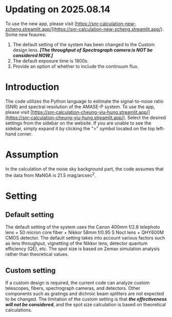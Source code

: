 # Updating on 2025.08.14
To use the new app, please visit [https://snr-calculation-new-zcheng.streamlit.app/](https://snr-calculation-new-zcheng.streamlit.app/). Some new feaures:
1. The default setting of the system has been changed to the Custom design lens. ***[The throughput of Spectrograph camera is NOT be considered NOW.]***
2. The default exposure time is 1800s.
3. Provide an option of whether to include the continuum flux.

# Introduction
The code utilizes the Python language to estimate the signal-to-noise ratio (SNR) and spectral resolution of the AMASE-P system. To use the app, please visit [https://snr-calculation-cheung-yiu-hung.streamlit.app/](https://snr-calculation-cheung-yiu-hung.streamlit.app/). Select the desired settings from the sidebar on the website. If you are unable to see the sidebar, simply expand it by clicking the ">" symbol located on the top left-hand corner.

# Assumption
In the calculation of the noise sky background part, the code assumes that the data from MaNGA is 21.5 mag/arcsec<sup>2</sup>.

# Setting
## Default setting
The default setting of the system uses the Canon 400mm f/2.8 telephoto lens + 50 micron core fiber + Nikkor 58mm f/0.95 S Noct lens + QHY600M CMOS detector. The default setting takes into account various factors such as lens throughput, vignetting of the Nikkor lens, detector quantum efficiency (QE), etc. The spot size is based on Zemax simulation analysis rather than theoretical values.

## Custom setting
If a custom design is required, the current code can analyze custom telescopes, fibers, spectrograph cameras, and detectors. Other components such as gratings and dichroic beam splitters are not expected to be changed. The limitation of the custom setting is that ***the effectiveness will not be considered***, and the spot size calculation is based on theoretical calculations.
